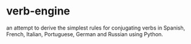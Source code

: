 # verb-engine
an attempt to derive the simplest rules for conjugating verbs in Spanish, French, Italian, Portuguese, German and Russian using Python.
